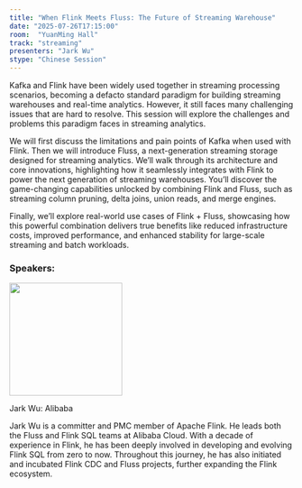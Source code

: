 ```yaml
---
title: "When Flink Meets Fluss: The Future of Streaming Warehouse"
date: "2025-07-26T17:15:00"
room:  "YuanMing Hall"
track: "streaming"
presenters: "Jark Wu"
stype: "Chinese Session"
---
```


Kafka and Flink have been widely used together in streaming processing scenarios, becoming a defacto standard paradigm for building streaming warehouses and real-time analytics. However, it still faces many challenging issues that are hard to resolve. This session will explore the challenges and problems this paradigm faces in streaming analytics. 

We will first discuss the limitations and pain points of Kafka when used with Flink. Then we will introduce Fluss, a next-generation streaming storage designed for streaming analytics. We’ll walk through its architecture and core innovations, highlighting how it seamlessly integrates with Flink to power the next generation of streaming warehouses. You’ll discover the game-changing capabilities unlocked by combining Flink and Fluss, such as streaming column pruning, delta joins, union reads, and merge engines. 

Finally, we’ll explore real-world use cases of Flink + Fluss, showcasing how this powerful combination delivers true benefits like reduced infrastructure costs, improved performance, and enhanced stability for large-scale streaming and batch workloads.


### Speakers:


<img src="https://sessionize.com/image/19c7-400o400o1-b7b9ecef-9748-4e55-b53e-b20d108e3488.jpg" width="200" /><br/>

Jark Wu: Alibaba

Jark Wu is a committer and PMC member of Apache Flink. He leads both the Fluss and Flink SQL teams at Alibaba Cloud. With a decade of experience in Flink, he has been deeply involved in developing and evolving Flink SQL from zero to now. Throughout this journey, he has also initiated and incubated Flink CDC and Fluss projects, further expanding the Flink ecosystem.
